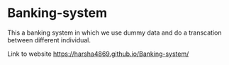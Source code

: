 # Banking-system
This a banking system in which we use dummy data and do a transcation between different individual. 

Link to website
https://harsha4869.github.io/Banking-system/
